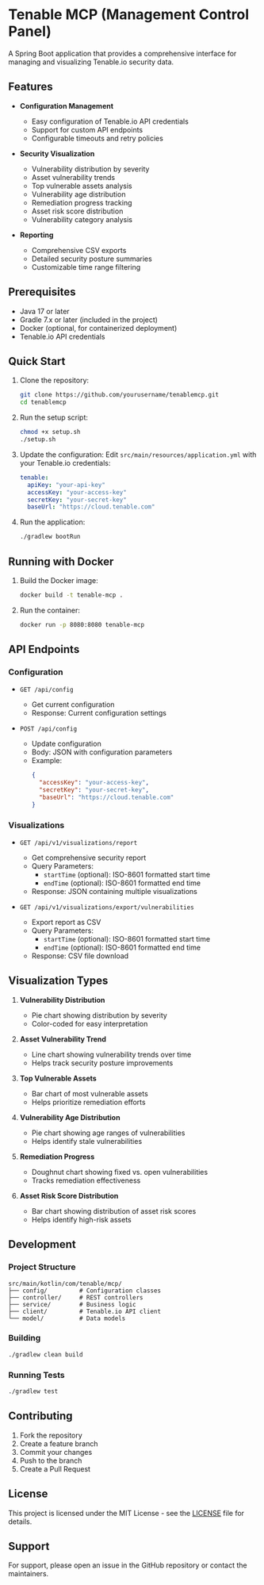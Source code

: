 # Tenable MCP (Management Control Panel)

A Spring Boot application that provides a comprehensive interface for managing and visualizing Tenable.io security data.

## Features

- **Configuration Management**
  - Easy configuration of Tenable.io API credentials
  - Support for custom API endpoints
  - Configurable timeouts and retry policies

- **Security Visualization**
  - Vulnerability distribution by severity
  - Asset vulnerability trends
  - Top vulnerable assets analysis
  - Vulnerability age distribution
  - Remediation progress tracking
  - Asset risk score distribution
  - Vulnerability category analysis

- **Reporting**
  - Comprehensive CSV exports
  - Detailed security posture summaries
  - Customizable time range filtering

## Prerequisites

- Java 17 or later
- Gradle 7.x or later (included in the project)
- Docker (optional, for containerized deployment)
- Tenable.io API credentials

## Quick Start

1. Clone the repository:
   ```bash
   git clone https://github.com/yourusername/tenablemcp.git
   cd tenablemcp
   ```

2. Run the setup script:
   ```bash
   chmod +x setup.sh
   ./setup.sh
   ```

3. Update the configuration:
   Edit `src/main/resources/application.yml` with your Tenable.io credentials:
   ```yaml
   tenable:
     apiKey: "your-api-key"
     accessKey: "your-access-key"
     secretKey: "your-secret-key"
     baseUrl: "https://cloud.tenable.com"
   ```

4. Run the application:
   ```bash
   ./gradlew bootRun
   ```

## Running with Docker

1. Build the Docker image:
   ```bash
   docker build -t tenable-mcp .
   ```

2. Run the container:
   ```bash
   docker run -p 8080:8080 tenable-mcp
   ```

## API Endpoints

### Configuration

- `GET /api/config`
  - Get current configuration
  - Response: Current configuration settings

- `POST /api/config`
  - Update configuration
  - Body: JSON with configuration parameters
  - Example:
    ```json
    {
      "accessKey": "your-access-key",
      "secretKey": "your-secret-key",
      "baseUrl": "https://cloud.tenable.com"
    }
    ```

### Visualizations

- `GET /api/v1/visualizations/report`
  - Get comprehensive security report
  - Query Parameters:
    - `startTime` (optional): ISO-8601 formatted start time
    - `endTime` (optional): ISO-8601 formatted end time
  - Response: JSON containing multiple visualizations

- `GET /api/v1/visualizations/export/vulnerabilities`
  - Export report as CSV
  - Query Parameters:
    - `startTime` (optional): ISO-8601 formatted start time
    - `endTime` (optional): ISO-8601 formatted end time
  - Response: CSV file download

## Visualization Types

1. **Vulnerability Distribution**
   - Pie chart showing distribution by severity
   - Color-coded for easy interpretation

2. **Asset Vulnerability Trend**
   - Line chart showing vulnerability trends over time
   - Helps track security posture improvements

3. **Top Vulnerable Assets**
   - Bar chart of most vulnerable assets
   - Helps prioritize remediation efforts

4. **Vulnerability Age Distribution**
   - Pie chart showing age ranges of vulnerabilities
   - Helps identify stale vulnerabilities

5. **Remediation Progress**
   - Doughnut chart showing fixed vs. open vulnerabilities
   - Tracks remediation effectiveness

6. **Asset Risk Score Distribution**
   - Bar chart showing distribution of asset risk scores
   - Helps identify high-risk assets

## Development

### Project Structure

```
src/main/kotlin/com/tenable/mcp/
├── config/         # Configuration classes
├── controller/     # REST controllers
├── service/        # Business logic
├── client/         # Tenable.io API client
└── model/          # Data models
```

### Building

```bash
./gradlew clean build
```

### Running Tests

```bash
./gradlew test
```

## Contributing

1. Fork the repository
2. Create a feature branch
3. Commit your changes
4. Push to the branch
5. Create a Pull Request

## License

This project is licensed under the MIT License - see the [LICENSE](LICENSE) file for details.

## Support

For support, please open an issue in the GitHub repository or contact the maintainers. 